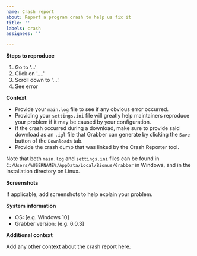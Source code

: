 ```yaml
---
name: Crash report
about: Report a program crash to help us fix it
title: ''
labels: crash
assignees: ''

---
```


**Steps to reproduce**

1. Go to '...'
2. Click on '....'
3. Scroll down to '....'
4. See error

**Context**

* Provide your `main.log` file to see if any obvious error occurred.
* Providing your `settings.ini` file will greatly help maintainers reproduce your problem if it may be caused by your configuration.
* If the crash occurred during a download, make sure to provide said download as an `.igl` file that Grabber can generate by clicking the `Save` button of the `Downloads` tab.
* Provide the crash dump that was linked by the Crash Reporter tool.

Note that both `main.log` and `settings.ini` files can be found in `C:/Users/%USERNAME%/AppData/Local/Bionus/Grabber` in Windows, and in the installation directory on Linux.

**Screenshots**

If applicable, add screenshots to help explain your problem.

**System information**

- OS: [e.g. Windows 10]
- Grabber version: [e.g. 6.0.3]

**Additional context**

Add any other context about the crash report here.
